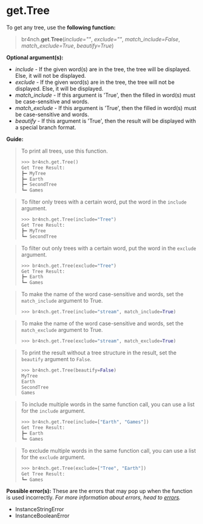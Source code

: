 # get.Tree

To get any tree, use the **following function:**

> br4nch.**get**.**Tree**(*include=""*, *exclude=""*, *match_include=False*, *match_exclude=True*, *beautify=True*)

**Optional argument(s):**

- *include* - If the given word(s) are in the tree, the tree will be displayed. Else, it will not be displayed.
- *exclude* - If the given word(s) are in the tree, the tree will not be displayed. Else, it will be displayed.
- *match_include* - If this argument is 'True', then the filled in word(s) must be case-sensitive and words.
- *match_exclude* -  If this argument is 'True', then the filled in word(s) must be case-sensitive and words.
- *beautify* - If this argument is 'True', then the result will be displayed with a special branch format.

**Guide:**

> To print all trees, use this function.
>
> ```python
> >>> br4nch.get.Tree()
> Get Tree Result:
> ┣━ MyTree
> ┣━ Earth
> ┣━ SecondTree
> ┗━ Games
> ```
>

> To filter only trees with a certain word, put the word in the `include` argument.
>
> ```python
> >>> br4nch.get.Tree(include="Tree")
> Get Tree Result:
> ┣━ MyTree
> ┗━ SecondTree
> ```
>

> To filter out only trees with a certain word, put the word in the `exclude` argument.
>
> ```python
> >>> br4nch.get.Tree(exclude="Tree")
> Get Tree Result:
> ┣━ Earth
> ┗━ Games
> ```
>

> To make the name of the word case-sensitive and words, set the `match_include` argument to True.
>
> ```python
> >>> br4nch.get.Tree(include="stream", match_include=True)
> ```

> To make the name of the word case-sensitive and words, set the `match_exclude` argument to True.
>
> ```python
> >>> br4nch.get.Tree(exclude="stream", match_exclude=True)
> ```

> To print the result without a tree structure in the result, set the `beautify` argument to `False`.
>
> ```python
> >>> br4nch.get.Tree(beautify=False)
> MyTree
> Earth
> SecondTree
> Games
> ```
>

> To include multiple words in the same function call, you can use a list for the `include` argument.
>
> ```python
> >>> br4nch.get.Tree(include=["Earth", "Games"])
> Get Tree Result:
> ┣━ Earth
> ┗━ Games
> ```
>

> To exclude multiple words in the same function call, you can use a list for the `exclude` argument.
>
> ```python
> >>> br4nch.get.Tree(exclude=["Tree", "Earth"])
> Get Tree Result:
> ┗━ Games
> ```

**Possible error(s):**
These are the errors that may pop up when the function is used incorrectly.
*For more information about errors, head to [errors](../../guides/errors.md).*

- InstanceStringError
- InstanceBooleanError


